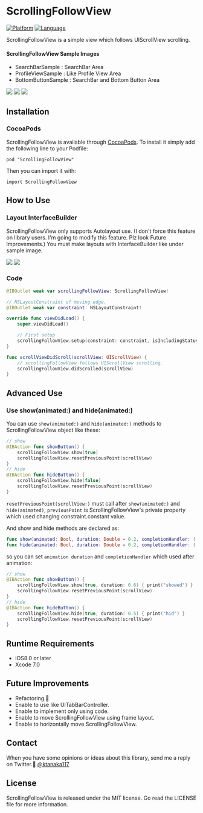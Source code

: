 # ScrollingFollowView

[![Platform](http://img.shields.io/badge/platform-ios-blue.svg?style=flat
)](https://developer.apple.com/iphone/index.action)
[![Language](http://img.shields.io/badge/language-swift-brightgreen.svg?style=flat
)](https://developer.apple.com/swift)

ScrollingFollowView is a simple view which follows UIScrollView scrolling.

#### ScrollingFollowView Sample Images
- SearchBarSample    : SearchBar Area
- ProfileViewSample  : Like Profile View Area
- BottomButtonSample : SearchBar and Bottom Button Area

![](./SampleImage/SearchBarSample.gif)
![](./SampleImage/ProfileViewSample.gif)
![](./SampleImage/BottomButtonSample.gif)

## Installation
### CocoaPods
ScrollingFollowView is available through [CocoaPods](http://cocoapods.org). To install it simply add the following line to your Podfile:

```
pod "ScrollingFollowView"
```

Then you can import it with:

```
import ScrollingFollowView
```

## How to Use
### Layout InterfaceBuilder
ScrollingFollowView only supports Autolayout use. 
(I don't force this feature on library users. I'm going to modify this feature. Plz look Future Improvements.)
You must make layouts with InterfaceBuilder like under sample image.

![](./SampleImage/HowToUse.png)
![](./SampleImage/module.jpg)

### Code
```swift
@IBOutlet weak var scrollingFollowView: ScrollingFollowView!

// NSLayoutConstraint of moving edge.
@IBOutlet weak var constraint: NSLayoutConstraint!

override func viewDidLoad() {
    super.viewDidLoad()

    // First setup
    scrollingFollowView.setup(constraint: constraint, isIncludingStatusBarHeight: true)
}
```

```swift
func scrollViewDidScroll(scrollView: UIScrollView) {
	// scrollingFollowView follows UIScrollView scrolling.
    scrollingFollowView.didScrolled(scrollView)
}
```

## Advanced Use
### Use show(animated:) and hide(animated:)
You can use `show(animated:)` and `hide(animated:)` methods to ScrollingFollowView object like these:

```swift
// show
@IBAction func showButton() {
	scrollingFollowView.show(true)
	scrollingFollowView.resetPreviousPoint(scrollView)
}
// hide
@IBAction func hideButton() {
	scrollingFollowView.hide(false)
	scrollingFollowView.resetPreviousPoint(scrollView)
}
```

`resetPreviousPoint(scrollView:)` must call after `show(animated:)` and `hide(animated)`, `previousPoint` is ScrollingFollowView's private property which used changing constraint.constant value.

And show and hide methods are declared as:
```swift
func show(animated: Bool, duration: Double = 0.2, completionHandler: (()->())? = nil)
func hide(animated: Bool, duration: Double = 0.2, completionHandler: (()->())? = nil)
```

so you can set `animation duration` and `completionHandler` which used after animation:

```swift
// show
@IBAction func showButton() {
	scrollingFollowView.show(true, duration: 0.6) { print("showed") }
	scrollingFollowView.resetPreviousPoint(scrollView)
}
// hide
@IBAction func hideButton() {
	scrollingFollowView.hide(true, duration: 0.5) { print("hid") }
	scrollingFollowView.resetPreviousPoint(scrollView)
}
```

## Runtime Requirements

- iOS8.0 or later
- Xcode 7.0

## Future Improvements
- Refactoring.💪
- Enable to use like UITabBarController.
- Enable to implement only using code.
- Enable to move ScrollingFollowView using frame layout.
- Enable to horizontally move ScrollingFollowView.

## Contact
When you have some opinions or ideas about this library, send me a reply on Twitter.🍣
[@ktanaka117](https://twitter.com/ktanaka117)

## License
ScrollingFollowView is released under the MIT license. Go read the LICENSE file for more information.